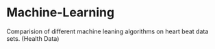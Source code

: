 # Machine-Learning
Comparision of different machine leaning algorithms on heart beat data sets. (Health Data)
